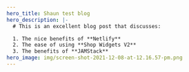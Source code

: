 ```yaml
---
hero_title: Shaun test blog
hero_description: |-
  # This is an excellent blog post that discusses:

  1. The nice benefits of **Netlify**
  2. The ease of using **Shop Widgets V2**
  3. The benefits of **JAMStack**
hero_image: img/screen-shot-2021-12-08-at-12.16.57-pm.png
---
```

